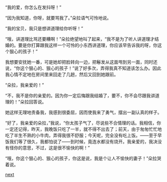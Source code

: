 
“我的爱，你怎么在发抖呀！”

“因为我知道，你呀，就要骂我了。”朵拉语气可怜地说。

“我的宝贝，我只是想讲道理给你听呀！”

“哦，讲道理比骂还要糟啊！”朵拉绝望地叫了起来，“我不是为了听人讲道理才结婚的。要是你打算跟我这样一个可怜的小东西讲道理，你应该早告诉我的呀，你这个狠心的孩子！”

我想要安抚她一番，可是她却把脸转向一边，把鬈发从这面甩到另一面，同时还说，“你这个狠心的、狠心的孩子！”说了好多次，弄得我真不知道该怎么办。因此我心情不定地在房间里来回走了几趟，然后又回到她跟前。

“朵拉，我亲爱的！”

“不，我不是你的亲爱的。因为你一定后悔跟我结婚了，要不，你不会尽跟我讲道理的！”朵拉回答说。

她这样无理地责备我，我感到很委屈，因而使我来了勇气，摆出一副认真的样子。

“好了，我亲爱的朵拉，”我说，“你太孩子气了，尽说些不合情理的话。我相信，你一定还记得，昨天，我晚饭只吃了一半，就不得不出去了；前天，由于匆匆忙忙地吃了半生不熟的小牛肉，弄得我很不舒服；今天呢，完全没有吃上饭。——至于早饭我们等了很久，我都怕说了——到时候，竟连水都没有烧开。我亲爱的，我决没有怪你的意思，不过，这是很不愉快的啊！”

“哦，你这个狠心的、狠心的孩子，你这是说，我是个让人不愉快的妻子！”朵拉哭着说。

[next](page562)
